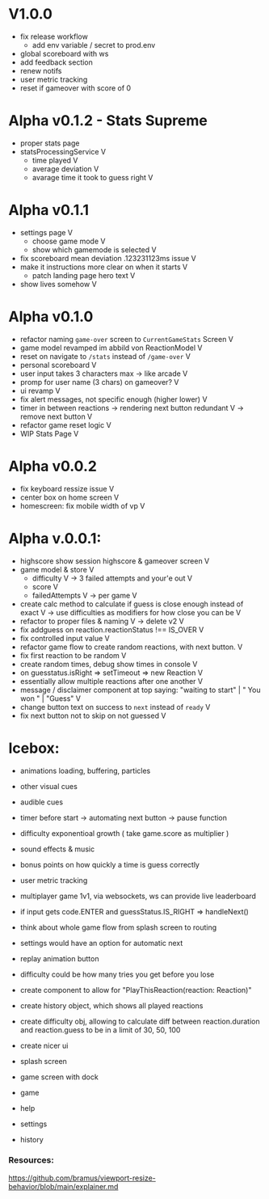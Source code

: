 # V1.0.0
- fix release workflow
  - add env variable / secret to prod.env
- global scoreboard with ws
- add feedback section
- renew notifs
- user metric tracking
- reset if gameover with score of 0 

# Alpha v0.1.2 - Stats Supreme
- proper stats page 
- statsProcessingService V
  - time played V
  - average deviation V
  - avarage time it took to guess right V

# Alpha v0.1.1
- settings page V
  - choose game mode V
  - show which gamemode is selected V
- fix scoreboard mean deviation .123231123ms issue V
- make it instructions more clear on when it starts V
  - patch landing page hero text V
- show lives somehow V

# Alpha v0.1.0
- refactor naming `game-over` screen to `CurrentGameStats` Screen V
- game model revamped im abbild von ReactionModel V
- reset on navigate to `/stats` instead of `/game-over` V
- personal scoreboard V
- user input takes 3 characters max -> like arcade V
- promp for user name (3 chars) on gameover? V
- ui revamp V
- fix alert messages, not specific enough (higher lower) V
- timer in between reactions -> rendering next button redundant V
-> remove next button V
- refactor game reset logic V
- WIP Stats Page V

# Alpha v0.0.2
- fix keyboard ressize issue V
- center box on home screen V
- homescreen: fix mobile width of vp V


# Alpha v.0.0.1:

- highscore show session highscore & gameover screen V
- game model & store V
  - difficulty V
    -> 3 failed attempts and your'e out V
  - score V
  - failedAttempts V
    -> per game V
- create calc method to calculate if guess is close enough instead of exact V
  -> use difficulties as modifiers for how close you can be V
- refactor to proper files & naming V
  -> delete v2 V
- fix addguess on reaction.reactionStatus !== IS_OVER V
- fix controlled input value V
- refactor game flow to create random reactions, with next button. V
- fix first reaction to be random V
- create random times, debug show times in console V
- on guesstatus.isRight => setTimeout => new Reaction V
- essentially allow multiple reactions after one another V
- message / disclaimer component at top saying: "waiting to start" | " You won " | "Guess" V
- change button text on success to `next` instead of `ready` V
- fix next button not to skip on not guessed V

# Icebox:

- animations loading, buffering, particles
- other visual cues
- audible cues
- timer before start
  -> automating next button
  -> pause function
- difficulty exponentioal growth ( take game.score as multiplier )
- sound effects & music
- bonus points on how quickly a time is guess correctly
- user metric tracking

- multiplayer game 1v1, via websockets, ws can provide live leaderboard
- if input gets code.ENTER and guessStatus.IS_RIGHT => handleNext()
- think about whole game flow from splash screen to routing
- settings would have an option for automatic next
- replay animation button
- difficulty could be how many tries you get before you lose
- create component to allow for "PlayThisReaction(reaction: Reaction)"
- create history object, which shows all played reactions
- create difficulty obj, allowing to calculate diff between reaction.duration and reaction.guess to be in a limit of 30, 50, 100
- create nicer ui
- splash screen
- game screen with dock
- game
- help
- settings
- history

### Resources:
https://github.com/bramus/viewport-resize-behavior/blob/main/explainer.md
